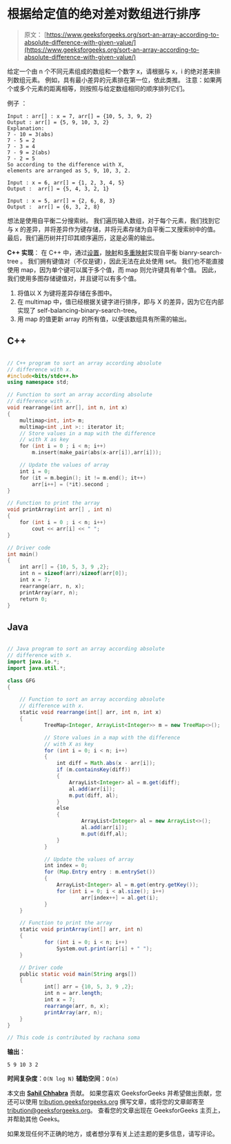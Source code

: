 # 根据给定值的绝对差对数组进行排序

> 原文： [https://www.geeksforgeeks.org/sort-an-array-according-to-absolute-difference-with-given-value/](https://www.geeksforgeeks.org/sort-an-array-according-to-absolute-difference-with-given-value/)

给定一个由 n 个不同元素组成的数组和一个数字 x，请根据与 x，i 的绝对差来排列数组元素。 例如，具有最小差异的元素排在第一位，依此类推。
注意：如果两个或多个元素的距离相等，则按照与给定数组相同的顺序排列它们。

例子 ：

```
Input : arr[] : x = 7, arr[] = {10, 5, 3, 9, 2}
Output : arr[] = {5, 9, 10, 3, 2}
Explanation:
7 - 10 = 3(abs)
7 - 5 = 2
7 - 3 = 4 
7 - 9 = 2(abs)
7 - 2 = 5
So according to the difference with X, 
elements are arranged as 5, 9, 10, 3, 2.

Input : x = 6, arr[] = {1, 2, 3, 4, 5}   
Output :  arr[] = {5, 4, 3, 2, 1}

Input : x = 5, arr[] = {2, 6, 8, 3}   
Output :  arr[] = {6, 3, 2, 8}

```



想法是使用自平衡二分搜索树。 我们遍历输入数组，对于每个元素，我们找到它与 x 的差异，并将差异作为键存储，并将元素存储为自平衡二叉搜索树中的值。 最后，我们遍历树并打印其顺序遍历，这是必需的输出。

**C++ 实现**：
在 C++ 中，通过[设置](http://quiz.geeksforgeeks.org/set-associative-containers-the-c-standard-template-library-stl/)，[映射](http://quiz.geeksforgeeks.org/map-associative-containers-the-c-standard-template-library-stl/)和[多重映射](http://quiz.geeksforgeeks.org/multimap-associative-containers-the-c-standard-template-library-stl/)实现自平衡 bianry-search-tree 。 我们拥有键值对（不仅是键），因此无法在此处使用 set。 我们也不能直接使用 map，因为单个键可以属于多个值，而 map 则允许键具有单个值。 因此，我们使用多图存储键值对，并且键可以有多个值。

1.  将值以 X 为键将差异存储在多图中。
2.  在 multimap 中，值已经根据关键字进行排序，即与 X 的差异，因为它在内部实现了 self-balancing-binary-search-tree。
3.  用 map 的值更新 array 的所有值，以便该数组具有所需的输出。

## C++ 

```cpp

// C++ program to sort an array according absolute 
// difference with x. 
#include<bits/stdc++.h> 
using namespace std; 

// Function to sort an array according absolute 
// difference with x. 
void rearrange(int arr[], int n, int x) 
{ 
    multimap<int, int> m; 
    multimap<int ,int >:: iterator it; 
    // Store values in a map with the difference 
    // with X as key 
    for (int i = 0 ; i < n; i++) 
        m.insert(make_pair(abs(x-arr[i]),arr[i])); 

    // Update the values of array 
    int i = 0; 
    for (it = m.begin(); it != m.end(); it++) 
        arr[i++] = (*it).second ; 
} 

// Function to print the array 
void printArray(int arr[] , int n) 
{ 
    for (int i = 0 ; i < n; i++) 
        cout << arr[i] << " "; 
} 

// Driver code 
int main() 
{ 
    int arr[] = {10, 5, 3, 9 ,2}; 
    int n = sizeof(arr)/sizeof(arr[0]); 
    int x = 7; 
    rearrange(arr, n, x); 
    printArray(arr, n); 
    return 0; 
} 

```

## Java

```java

// Java program to sort an array according absolute  
// difference with x.  
import java.io.*; 
import java.util.*; 

class GFG  
{ 

    // Function to sort an array according absolute  
    // difference with x. 
    static void rearrange(int[] arr, int n, int x) 
    { 
            TreeMap<Integer, ArrayList<Integer>> m = new TreeMap<>(); 

            // Store values in a map with the difference  
            // with X as key 
            for (int i = 0; i < n; i++) 
            { 
                int diff = Math.abs(x - arr[i]); 
                if (m.containsKey(diff))  
                { 
                    ArrayList<Integer> al = m.get(diff); 
                    al.add(arr[i]); 
                    m.put(diff, al); 
                } 
                else 
                { 
                        ArrayList<Integer> al = new ArrayList<>(); 
                        al.add(arr[i]); 
                        m.put(diff,al); 
                } 
            } 

            // Update the values of array 
            int index = 0; 
            for (Map.Entry entry : m.entrySet())  
            { 
                ArrayList<Integer> al = m.get(entry.getKey()); 
                for (int i = 0; i < al.size(); i++) 
                        arr[index++] = al.get(i);  
            } 
    } 

    // Function to print the array 
    static void printArray(int[] arr, int n) 
    { 
            for (int i = 0; i < n; i++) 
                System.out.print(arr[i] + " "); 
    } 

    // Driver code 
    public static void main(String args[]) 
    { 
            int[] arr = {10, 5, 3, 9 ,2}; 
            int n = arr.length; 
            int x = 7; 
            rearrange(arr, n, x);  
            printArray(arr, n);  
    } 
} 

// This code is contributed by rachana soma 

```

**输出**：

```
5 9 10 3 2

```

**时间复杂度**：`O(N log N)`
**辅助空间**：`O(n)`

本文由 [**Sahil Chhabra**](https://practice.geeksforgeeks.org/user-profile.php?user=sahil_coder) 贡献。 如果您喜欢 GeeksforGeeks 并希望做出贡献，您还可以使用 [tribution.geeksforgeeks.org](http://www.contribute.geeksforgeeks.org) 撰写文章，或将您的文章邮寄至 tribution@geeksforgeeks.org。 查看您的文章出现在 GeeksforGeeks 主页上，并帮助其他 Geeks。

如果发现任何不正确的地方，或者想分享有关上述主题的更多信息，请写评论。

